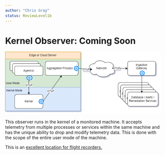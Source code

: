 ```yaml
---
author: "Chris Gray"
status: ReviewLevel1b
---
```


# Kernel Observer: Coming Soon

![](../orig_media/Architecture.Boxes.Yes.DynamicTelemetry.drawio.png)

This observer runs in the kernel of a monitored machine. It accepts telemetry from multiple processes or services within the same machine and has the unique ability to drop and modify telemetry data. This is done with the scope of the entire user mode of the machine.

This is an [excellent location for flight recorders.](./PositionPaper.FlightRecorder.document.md)